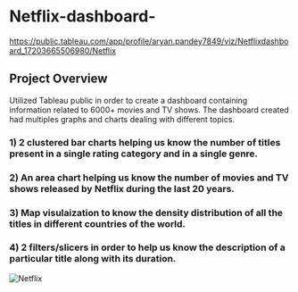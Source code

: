 # Netflix-dashboard-
https://public.tableau.com/app/profile/aryan.pandey7849/viz/Netflixdashboard_17203665506980/Netflix 

## Project Overview
Utilized Tableau public in order to create a dashboard containing information related to 6000+ movies and TV shows. The dashboard created had multiples graphs and charts dealing with different topics.
### 1) 2 clustered bar charts helping us know the number of titles present in a single rating category and in a single genre.
### 2) An area chart helping us know the number of movies and TV shows released by Netflix during the last 20 years.
### 3) Map visulaization to know the density distribution of all the titles in different countries of the world.
### 4) 2 filters/slicers in order to help us know the description of a particular title along with its duration.



![Netflix](https://github.com/Aryan228N/Netflix-dashboard-/assets/174264630/6d5f761d-5423-4233-a915-e55d5dbbbcf9)

